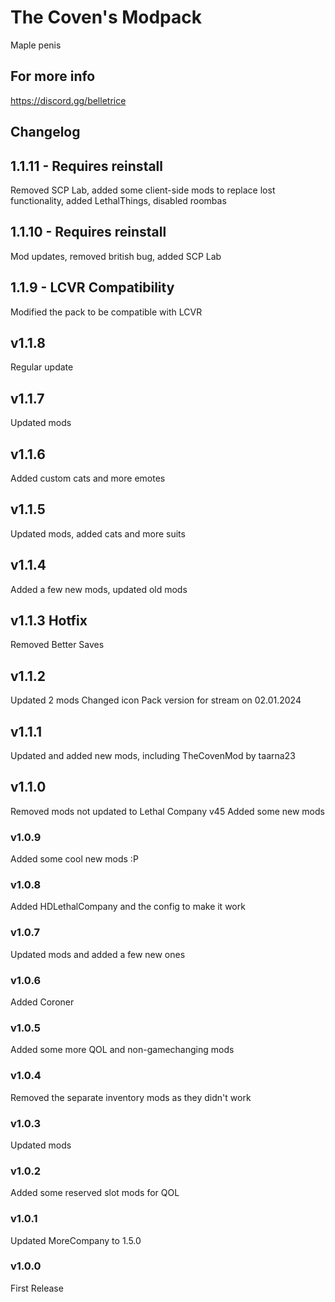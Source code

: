 # The Coven's Modpack

Maple penis

## For more info

<https://discord.gg/belletrice>

## Changelog

## 1.1.11 - Requires reinstall

Removed SCP Lab, added some client-side mods to replace lost functionality, added LethalThings, disabled roombas

## 1.1.10 - Requires reinstall

Mod updates, removed british bug, added SCP Lab

## 1.1.9 - LCVR Compatibility

Modified the pack to be compatible with LCVR

## v1.1.8

Regular update

## v1.1.7

Updated mods

## v1.1.6

Added custom cats and more emotes

## v1.1.5

Updated mods, added cats and more suits

## v1.1.4

Added a few new mods, updated old mods

## v1.1.3 Hotfix

Removed Better Saves

## v1.1.2

Updated 2 mods
Changed icon
Pack version for stream on 02.01.2024

## v1.1.1

Updated and added new mods, including TheCovenMod by taarna23

## v1.1.0

Removed mods not updated to Lethal Company v45
Added some new mods

### v1.0.9

Added some cool new mods :P

### v1.0.8

Added HDLethalCompany and the config to make it work

### v1.0.7

Updated mods and added a few new ones

### v1.0.6

Added Coroner

### v1.0.5

Added some more QOL and non-gamechanging mods

### v1.0.4

Removed the separate inventory mods as they didn't work

### v1.0.3

Updated mods

### v1.0.2

Added some reserved slot mods for QOL

### v1.0.1

Updated MoreCompany to 1.5.0

### v1.0.0

First Release
